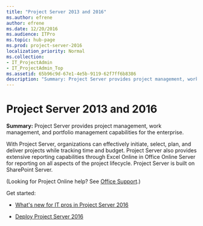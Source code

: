 ```yaml
---
title: "Project Server 2013 and 2016"
ms.author: efrene
author: efrene
ms.date: 12/20/2016
ms.audience: ITPro
ms.topic: hub-page
ms.prod: project-server-2016
localization_priority: Normal
ms.collection:
- IT_ProjectAdmin
- IT_ProjectAdmin_Top
ms.assetid: 65b96c9d-67e1-4e5b-9119-62f7ff6b8386
description: "Summary: Project Server provides project management, work management, and portfolio management capabilities for the enterprise."
---
```


# Project Server 2013 and 2016
 
 **Summary:** Project Server provides project management, work management, and portfolio management capabilities for the enterprise.
  
With Project Server, organizations can effectively initiate, select, plan, and deliver projects while tracking time and budget. Project Server also provides extensive reporting capabilities through Excel Online in Office Online Server for reporting on all aspects of the project lifecycle. Project Server is built on SharePoint Server.
  
(Looking for Project Online help? See [Office Support](https://go.microsoft.com/fwlink/p/?LinkId=536444).)
  
Get started:
  
- [What's new for IT pros in Project Server 2016](what-s-new-for-it-pros-in-project-server-2016.md)
    
- [Deploy Project Server 2016](deploy-project-server-2016.md)
    

